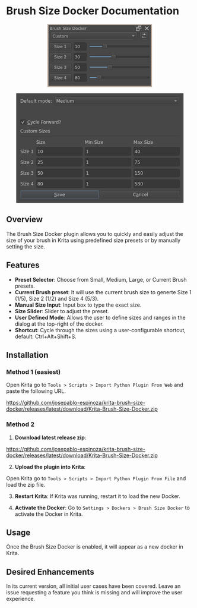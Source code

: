 # Brush Size Docker Documentation

<p align="center">
  <img src="/readme-assets/docker.png" />
</p>

<p align="center">
  <img src="/readme-assets/settings.png" />
</p>

## Overview

The Brush Size Docker plugin allows you to quickly and easily adjust the size of your brush in Krita using predefined size presets or by manually setting the size.

## Features

- **Preset Selector**: Choose from Small, Medium, Large, or Current Brush presets.
- **Current Brush preset**: It will use the current brush size to generte Size 1 (1/5), Size 2 (1/2) and Size 4 (5/3).
- **Manual Size Input**: Input box to type the exact size.
- **Size Slider**: Slider to adjust the preset.
- **User Defined Mode**: Allows the user to define sizes and ranges in the dialog at the top-right of the docker.
- **Shortcut**: Cycle through the sizes using a user-configurable shortcut, default: Ctrl+Alt+Shift+S.




## Installation

### Method 1 (easiest)

Open Krita go to `Tools > Scripts > Import Python Plugin From Web` and paste the following URL.

https://github.com/josepablo-espinoza/krita-brush-size-docker/releases/latest/download/Krita-Brush-Size-Docker.zip

### Method 2

1. **Download latest release zip**:

  https://github.com/josepablo-espinoza/krita-brush-size-docker/releases/latest/download/Krita-Brush-Size-Docker.zip

2. **Upload the plugin into Krita**: 

  Open Krita go to `Tools > Scripts > Import Python Plugin From File` and load the zip file.

3. **Restart Krita**: If Krita was running, restart it to load the new Docker.

4. **Activate the Docker**: 
  Go to `Settings > Dockers > Brush Size Docker` to activate the Docker in Krita.

## Usage

Once the Brush Size Docker is enabled, it will appear as a new docker in Krita.

## Desired Enhancements

In its current version, all initial user cases have been covered. Leave an issue requesting a feature you think is missing and will improve the user experience.